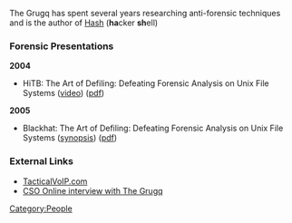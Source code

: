 The Grugq has spent several years researching anti-forensic techniques
and is the author of [Hash](Hash_(tool) "wikilink") (**ha**cker
**sh**ell)

### Forensic Presentations

**2004**

- HiTB: The Art of Defiling: Defeating Forensic Analysis on Unix File
  Systems
  ([video](http://video.google.com/videoplay?docid=-4786019601683862711&q=%22the+grugq%22&ei=Mp9uSI_TA5KkjALp5vGrDw))
  ([pdf](http://www.packetstormsecurity.org/hitb04/hitb04-grugq.pdf))

**2005**

- Blackhat: The Art of Defiling: Defeating Forensic Analysis on Unix
  File Systems
  ([synopsis](http://www.blackhat.com/html/bh-usa-05/bh-usa-05-speakers.html#grugq))
  ([pdf](http://www.blackhat.com/presentations/bh-usa-05/bh-us-05-grugq.pdf))

### External Links

- [TacticalVoIP.com](http://www.tacticalvoip.com/)
- [CSO Online interview with The
  Grugq](http://www.csoonline.com/article/216370/Where_Is_Hacking_Now_A_Chat_with_Grugq)

[Category:People](Category:People "wikilink")